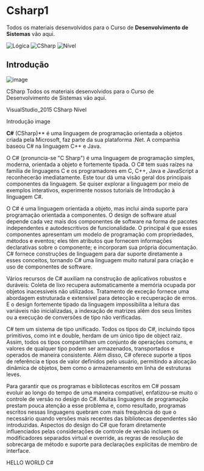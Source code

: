 # Csharp1

Todos os materiais desenvolvidos para o Curso de **Desenvolvimento de Sistemas** vão aqui.

![Lógica](https://img.shields.io/badge/VisualStudio%20-2015-green)
![CSharp](https://img.shields.io/badge/C-%23-blue)
![Nível](https://img.shields.io/badge/N%C3%ADvel-B%C3%A1sico-green)

## Introdução

![image](https://i.udemycdn.com/course/750x422/1581488_e3e1_2.jpg)

CSharp
Todos os materiais desenvolvidos para o Curso de Desenvolvimento de Sistemas vão aqui.

VisualStudio_2015 CSharp Nível

Introdução
image

**C#** (CSharp)** é uma linguagem de programação orientada a objetos criada pela Microsoft, faz parte da sua plataforma .Net. A companhia baseou C# na linguagem C++ e Java.

O C# (pronuncia-se "C Sharp") é uma linguagem de programação simples, moderna, orientada a objeto e fortemente tipada. O C# tem suas raízes na família de linguagens C e os programadores em C, C++, Java e JavaScript a reconhecerão imediatamente. Este tour dá uma visão geral dos principais componentes da linguagem. Se quiser explorar a linguagem por meio de exemplos interativos, experimente nossos tutoriais de Introdução à linguagem C#.

O C# é uma linguagem orientada a objeto, mas inclui ainda suporte para programação orientada a componentes. O design de software atual depende cada vez mais dos componentes de software na forma de pacotes independentes e autodescritivos de funcionalidade. O principal é que esses componentes apresentam um modelo de programação com propriedades, métodos e eventos; eles têm atributos que fornecem informações declarativas sobre o componente; e incorporam sua própria documentação. C# fornece construções de linguagem para dar suporte diretamente a esses conceitos, tornando C# uma linguagem muito natural para criação e uso de componentes de software.

Vários recursos de C# auxiliam na construção de aplicativos robustos e duráveis: Coleta de lixo recupera automaticamente a memória ocupada por objetos inacessíveis não utilizados. Tratamento de exceção fornece uma abordagem estruturada e extensível para detecção e recuperação de erros. E o design fortemente tipado da linguagem impossibilita a leitura das variáveis não inicializadas, a indexação de matrizes além dos seus limites ou a execução de conversões de tipo não verificadas.

C# tem um sistema de tipo unificado. Todos os tipos do C#, incluindo tipos primitivos, como int e double, herdam de um único tipo de object raiz. Assim, todos os tipos compartilham um conjunto de operações comuns, e valores de qualquer tipo podem ser armazenados, transportados e operados de maneira consistente. Além disso, C# oferece suporte a tipos de referência e tipos de valor definidos pelo usuário, permitindo a alocação dinâmica de objetos, bem como o armazenamento em linha de estruturas leves.

Para garantir que os programas e bibliotecas escritos em C# possam evoluir ao longo do tempo de uma maneira compatível, enfatizou-se muito o controle de versão no design do C#. Muitas linguagens de programação prestam pouca atenção a esse problema e, como resultado, programas escritos nessas linguagens quebram com mais frequência do que o necessário quando versões mais recentes das bibliotecas dependentes são introduzidas. Aspectos do design do C# que foram diretamente influenciados pelas considerações de controle de versão incluem os modificadores separados virtual e override, as regras de resolução de sobrecarga de método e suporte para declarações explícitas de membro de interface.

HELLO WORLD C#
